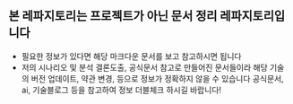 ## 본 레파지토리는 프로젝트가 아닌 문서 정리 레파지토리입니다
- 필요한 정보가 있다면 해당 마크다운 문서를 보고 참고하시면 됩니다
- 저의 시나리오 및 분석 결론도출, 공식문서 참고로 만들어진 문서들이라 해당 기술의 버전 업데이트, 약관 변경, 등으로 정보가 정확하지 않을 수 있습니다 공식문서, ai, 기술블로그 등을 참고하여 정보 더블체크 하시길 바랍니다!
